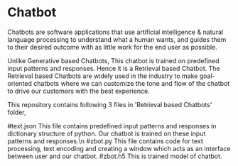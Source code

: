 # Chatbot
Chatbots are software applications that use artificial intelligence & natural language processing to understand what a human wants, and guides them to their desired outcome with as little work for the end user as possible. 

Unlike Generative based Chatbots, This chatbot is trained on predefined input patterns and responses. Hence it is a Retrieval based Chatbot. The Retrieval based Chatbots are widely used in the industry to make goal-oriented chatbots where we can customize the tone and flow of the chatbot to drive our customers with the best experience.

This repository contains following 3 files in 'Retrieval based Chatbots' folder,

#text.json
This file contains predefined input patterns and responses in dictionary structure of python. Our chatbot is trained on these input patterns and responses.\n
#zbot.py
This file contains code for text processing, text encoding and creating a window which acts as an interface between user and our chatbot. 
#zbot.h5
This is trained model of chatbot. 
